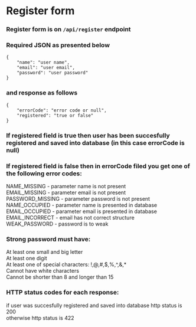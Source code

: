 # Register form
### Register form is on `/api/register` endpoint
### Required JSON as presented below
```
{
    "name": "user name",
    "email": "user email",
    "password": "user password"
}

```
### and response as follows
```
{
    "errorCode": "error code or null",
    "registered": "true or false"
}
```
### If registered field is true then user has been succesfully registered and saved into database (in this case errorCode is null)
### If registered field is false then in errorCode filed you get one of the following error codes:

NAME_MISSING - parameter name is not present  
EMAIL_MISSING - parameter email is not present  
PASSWORD_MISSING - parameter password is not present  
NAME_OCCUPIED - parameter name is presented in database  
EMAIL_OCCUPIED - parameter email is presented in database  
EMAIL_INCORRECT - email has not correct structure  
WEAK_PASSWORD - password is to weak
### Strong password must have:
At least one small and big letter  
At least one digit  
At least one of special characters: !,@,#,$,%,^,&,*  
Cannot have white characters  
Cannot be shorter than 8 and longer than 15 
### HTTP status codes for each response:
if user was succesfully registered and saved into database http status is 200  
otherwise http status is 422
